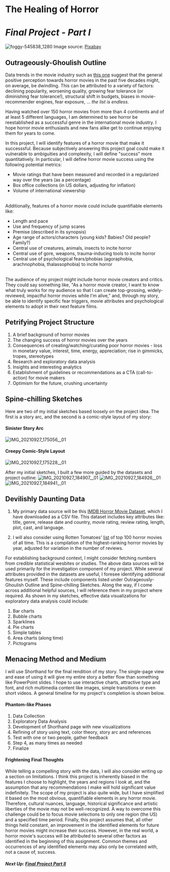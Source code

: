# The Healing of Horror 
# _Final Project - Part I_

![foggy-545838_1280](https://user-images.githubusercontent.com/78868693/134982483-5dcdb4e9-f797-4fd5-a318-01a3a4a74985.jpg)
Image source: [Pixabay](https://pixabay.com/photos/foggy-mist-forest-trees-spooky-545838/)

## Outrageously-Ghoulish Outline
Data trends in the movie industry such as [this one](https://wheresthejump.com/has-the-quality-of-horror-movies-declined-over-time/) suggest that the general positive perception towards horror movies in the past five decades might, on average, be dwindling. This can be attributed to a variety of factors: declining popularity, worsening quality, growing fear tolerance (or diminishing fear tolerance!), structural shift in budgets, biases in movie-recommender engines, fear exposure, ... _the list is endless_. 

Having watched over 150 horror movies from more than 4 continents and of at least 5 different languages, I am determined to see horror be reestablished as a successful genre in the international movie industry. I hope horror movie enthusiasts and new fans alike get to continue enjoying them for years to come. 

In this project, I will identify features of a horror movie that make it successsful. Because subjectively answering this project goal could make it vulnerable to ambiguities and complexity, I will define "success" more quantitatively. In particular, I will define horror movie success using the following potential metrics:

* Movie ratings that have been measured and recorded in a regularized way over the years (as a percentage)
* Box office collections (in US dollars, adjusting for inflation)
* Volume of international viewership
 
<br>Additionally, features of a horror movie could include quantifiable elements like:
* Length and pace
* Use and frequency of jump scares
* Premise (described in its synopsis)
* Age range of actors/characters (young kids? Babies? Old people? Family?)
* Central use of creatures, animals, insects to incite horror
* Central use of gore, weapons, trauma-inducing tools to incite horror
* Central use of psychological fears/phobias (agoraphobia, arachnophobia, thalassophobia) to incite horror

<br>The audience of my project might include horror movie creators and critics. They could say something like, "As a horror movie creator, I want to know what truly works for my audience so that I can create top-grossing, widely-reviewed, impactful horror movies while I'm alive," and, through my story, be able to identify specific fear triggers, movie attributes and psychological elements to adopt in their next feature films.

## Petrifying Project Structure
1. A brief background of horror movies 
2. The changing success of horror movies over the years
3. Consequences of creating/watching/curating poor horror movies - loss in monetary value, interest, time, energy, appreciation; rise in gimmicks, tropes, stereotypes
4. Research and exploratory data analysis
5. Insights and interesting analytics
6. Establishment of guidelines or recommendations as a CTA (call-to-action) for movie makers
7. Optimism for the future, crushing uncertainty

## Spine-chilling Sketches
Here are two of my initial sketches based loosely on the project idea. The first is a story arc, and the second is a comic-style layout of my story:

#### Sinister Story Arc
![IMG_20210927_175056__01](https://user-images.githubusercontent.com/78868693/134991090-dbe7df81-4977-4e95-a6a1-e18625d4dc59.jpg)

#### Creepy Comic-Style Layout
![IMG_20210927_175228__01](https://user-images.githubusercontent.com/78868693/134991209-755b3b33-286f-4b1c-98d3-fca157f4d17e.jpg)

After my initial sketches, I built a few more guided by the datasets and project outline:
![IMG_20210927_184907__01](https://user-images.githubusercontent.com/78868693/134995925-42f52d10-509f-4281-b37b-6ddea6eaabab.jpg)
![IMG_20210927_184926__01](https://user-images.githubusercontent.com/78868693/134995943-3ff2f9eb-2a85-4a08-81c7-d951fa27b0b6.jpg)
![IMG_20210927_184941__01](https://user-images.githubusercontent.com/78868693/134995965-f85529bc-81f4-4fd2-9492-9c6ca75311c7.jpg)

## Devilishly Daunting Data
1. My primary data source will be this [IMDB Horror Movie Dataset](https://www.kaggle.com/PromptCloudHQ/imdb-horror-movie-dataset), which I have downloaded as a CSV file.
  This dataset includes key attributes like: title, genre, release date and country, movie rating, review rating, length, plot, cast, and language.

2. I will also consider using Rotten Tomatoes' [list](https://www.rottentomatoes.com/top/bestofrt/top_100_horror_movies/) of top 100 horror movies of all time.
  This is a compilation of the highest-ranking horror movies by year, adjusted for variation in the number of reviews. 

For establishing background context, I might consider fetching numbers from credible statistical wesbites or studies. The above data sources will be used primarily for the investigation component of my project. While several attributes provided in the datasets are useful, I foresee identifying additional features myself. These include components listed under Outrageously-Ghoulish Outline and Spine-chilling Sketches. Along the way, if I come across additional helpful sources, I will reference them in my project where required. As shown in my sketches, effective data visualizations for exploratory data analysis could include:

1. Bar charts
2. Bubble charts
3. Sparklines
4. Pie charts
5. Simple tables
6. Area charts (along time)
7. Pictograms

## Menacing Method and Medium
I will use Shorthand for the final rendition of my story. The single-page view and ease of using it will give my entire story a better flow than something like PowerPoint slides. I hope to use interactive charts, attractive type and font, and rich multimedia content like images, simple transitions or even short videos. A general timeline for my project's completion is shown below.

#### Phantom-like Phases
1. Data Collection
2. Exploratory Data Analysis
3. Development of Shorthand page with new visualizations
4. Refining of story using text, color theory, story arc and references
5. Test with one or two people, gather feedback
6. Step 4, as many times as needed
7. Finalize

#### Frightening Final Thoughts
While telling a compelling story with the data, I will also consider writing up a section on limitations. I think this project is inherently biased in the features I choose to highlight, the years and regions I look at, and the assumption that any recommendations I make will hold significant value indefinitely. The scope of my project is also quite wide, but I have simplified it based on the most obvious, quantifiable elements in any horror movie. Therefore, cultural nuances, language, historical significance and artistic liberties of the movie may not be well-recognized. A way to overcome this challenge could be to focus movie selections to only one region (the US) and a specified time period. Finally, this project assumes that, all other things held constant, an improvement in the identified elements for future horror movies might increase their success. However, in the real world, a horror movie's success will be attributed to several other factors as identified in the beginning of this assignment. Common themes and occurrences of any identified elements may also only be correlated with, not a cause of, success. 

##### Next Up: [Final Project Part II](/finalprojectparttwo.md)
